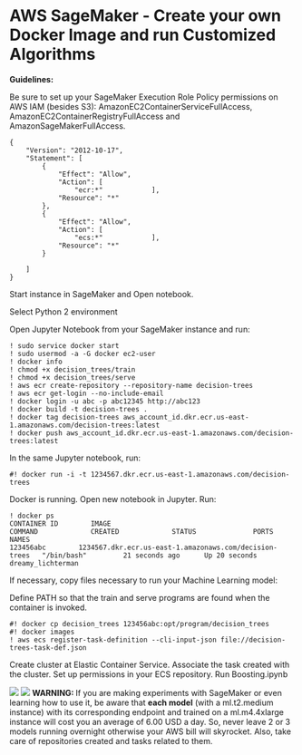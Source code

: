 # AWS SageMaker - Create your own Docker Image and run Customized Algorithms

<b>Guidelines:</b>  

Be sure to set up your SageMaker Execution Role Policy permissions on AWS IAM (besides S3): AmazonEC2ContainerServiceFullAccess, AmazonEC2ContainerRegistryFullAccess and AmazonSageMakerFullAccess.   

```
{
    "Version": "2012-10-17",
    "Statement": [
        {
            "Effect": "Allow",
            "Action": [
                "ecr:*"            ],
            "Resource": "*"
        },
        {
            "Effect": "Allow",
            "Action": [
                "ecs:*"            ],
            "Resource": "*"
        }

    ]
}
```
Start instance in SageMaker and Open notebook.  

Select Python 2 environment  

Open Jupyter Notebook from your SageMaker instance and run:

```
! sudo service docker start
! sudo usermod -a -G docker ec2-user
! docker info
! chmod +x decision_trees/train
! chmod +x decision_trees/serve
! aws ecr create-repository --repository-name decision-trees
! aws ecr get-login --no-include-email
! docker login -u abc -p abc12345 http://abc123
! docker build -t decision-trees .
! docker tag decision-trees aws_account_id.dkr.ecr.us-east-1.amazonaws.com/decision-trees:latest
! docker push aws_account_id.dkr.ecr.us-east-1.amazonaws.com/decision-trees:latest
```  

In the same Jupyter notebook, run:  

```
#! docker run -i -t 1234567.dkr.ecr.us-east-1.amazonaws.com/decision-trees
```  

Docker is running. Open new notebook in Jupyter. Run:  
```
! docker ps
CONTAINER ID        IMAGE                                                         COMMAND             CREATED             STATUS              PORTS               NAMES
123456abc        1234567.dkr.ecr.us-east-1.amazonaws.com/decision-trees   "/bin/bash"         21 seconds ago      Up 20 seconds                           dreamy_lichterman
```

If necessary, copy files necessary to run your Machine Learning model:  

Define PATH so that the train and serve programs are found when the container is invoked.


```
#! docker cp decision_trees 123456abc:opt/program/decision_trees
#! docker images
! aws ecs register-task-definition --cli-input-json file://decision-trees-task-def.json
```  
Create cluster at Elastic Container Service. Associate the task created with the cluster. Set up permissions in your ECS repository. Run Boosting.ipynb

<img src=https://github.com/RubensZimbres/Repo-2018/blob/master/AWS%20SageMaker/pics/Docker_structure.png>     
  
<img src=https://github.com/RubensZimbres/Repo-2018/blob/master/AWS%20SageMaker/pics/altert2.png>  
<b>WARNING: </b> If you are making experiments with SageMaker or even learning how to use it, be aware that <b>each model</b> (with a ml.t2.medium instance) with its corresponding endpoint and trained on a ml.m4.4xlarge instance will cost you an average of 6.00 USD a day. So, never leave 2 or 3 models running overnight otherwise your AWS bill will skyrocket. Also, take care of repositories created and tasks related to them.
